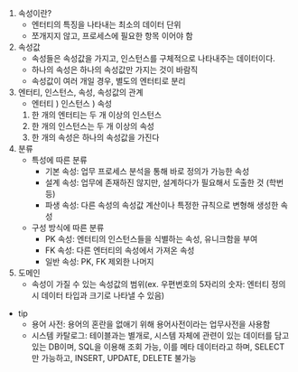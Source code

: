 1) 속성이란?
	- 엔터티의 특징을 나타내는 최소의 데이터 단위
	- 쪼개지지 않고, 프로세스에 필요한 항목 이어야 함
2) 속성값
	- 속성들은 속성값을 가지고, 인스턴스를 구체적으로 나타내주는 데이터이다.
	- 하나의 속성은 하나의 속성값만 가지는 것이 바람직
	- 속성값이 여러 개일 경우, 별도의 엔터티로 분리
1) 엔터티, 인스턴스, 속성, 속성값의 관계
	- 엔터티 ) 인스턴스 ) 속성
	1) 한 개의 엔터티는 두 개 이상의 인스턴스
	2) 한 개의 인스턴스는 두 개 이상의 속성
	3) 한 개의 속성은 하나의 속성값을 가진다
1) 분류
	- 특성에 따른 분류
		- 기본 속성: 업무 프로세스 분석을 통해 바로 정의가 가능한 속성
		- 설계 속성: 업무에 존재하진 않지만, 설계하다가 필요해서 도출한 것 (학번 등)
		- 파생 속성: 다른 속성의 속성값 계산이나 특정한 규칙으로 변형해 생성한 속성
	- 구성 방식에 따른 분류
		- PK 속성: 엔터티의 인스턴스들을 식별하는 속성, 유니크함을 부여
		- FK 속성: 다른 엔터티의 속성에서 가져온 속성
		- 일반 속성: PK, FK 제외한 나머지
1) 도메인
	- 속성이 가질 수 있는 속성값의 범위(ex. 우편번호의 5자리의 숫자: 엔터티 정의 시 데이터 타입과 크기로 나타낼 수 있음)
- tip
	- 용어 사전: 용어의 혼란을 없애기 위해 용어사전이라는 업무사전을 사용함
	- 시스템 카탈로그: 테이블과는 별개로, 시스템 자체에 관련이 있는 데이터를 담고 있는 DB이며, SQL을 이용해 조회 가능, 이를 메타 데이터라고 하며, SELECT만 가능하고, INSERT, UPDATE, DELETE 불가능
